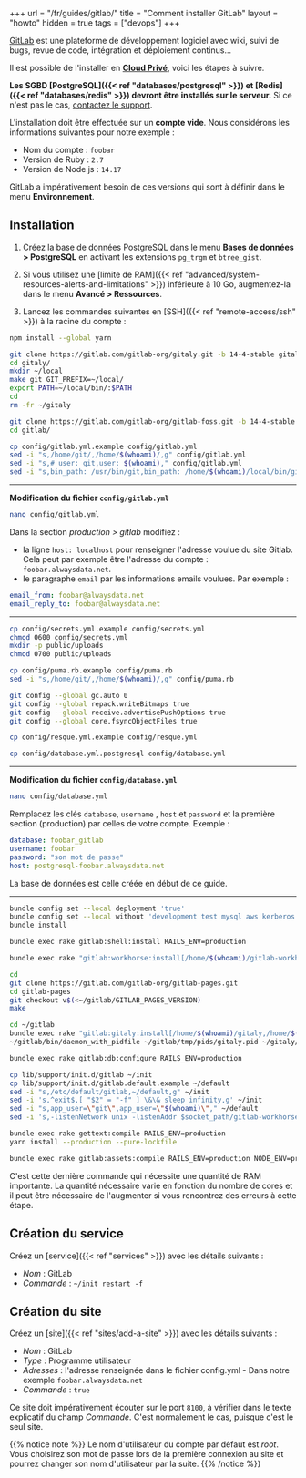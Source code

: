+++
url = "/fr/guides/gitlab/"
title = "Comment installer GitLab"
layout = "howto"
hidden = true
tags = ["devops"]
+++

[GitLab](https://about.gitlab.com/) est une plateforme de développement logiciel avec wiki, suivi de bugs, revue de code, intégration et déploiement continus...

Il est possible de l'installer en **[Cloud Privé](https://www.alwaysdata.com/fr/hebergement-infogere)**, voici les étapes à suivre.

**Les SGBD [PostgreSQL]({{< ref "databases/postgresql" >}}) et [Redis]({{< ref "databases/redis" >}}) devront être installés sur le serveur.** Si ce n'est pas le cas, [contactez le support](https://admin.alwaysdata.com/support/add).

L'installation doit être effectuée sur un **compte vide**. Nous considérons les informations suivantes pour notre exemple :

- Nom du compte : `foobar`
- Version de Ruby : `2.7`
- Version de Node.js : `14.17`

GitLab a impérativement besoin de ces versions qui sont à définir dans le menu **Environnement**.

## Installation

1. Créez la base de données PostgreSQL dans le menu **Bases de données > PostgreSQL** en activant les extensions `pg_trgm` et `btree_gist`.

2. Si vous utilisez une [limite de RAM]({{< ref "advanced/system-resources-alerts-and-limitations" >}}) inférieure à 10 Go, augmentez-la dans le menu **Avancé > Ressources**.

3. Lancez les commandes suivantes en [SSH]({{< ref "remote-access/ssh" >}}) à la racine du compte :

```sh
npm install --global yarn

git clone https://gitlab.com/gitlab-org/gitaly.git -b 14-4-stable gitaly
cd gitaly/
mkdir ~/local
make git GIT_PREFIX=~/local/
export PATH=~/local/bin/:$PATH
cd
rm -fr ~/gitaly

git clone https://gitlab.com/gitlab-org/gitlab-foss.git -b 14-4-stable gitlab
cd gitlab/

cp config/gitlab.yml.example config/gitlab.yml
sed -i "s,/home/git/,/home/$(whoami)/,g" config/gitlab.yml
sed -i "s,# user: git,user: $(whoami)," config/gitlab.yml
sed -i "s,bin_path: /usr/bin/git,bin_path: /home/$(whoami)/local/bin/git," config/gitlab.yml
```

---
**Modification du fichier `config/gitlab.yml`**

```sh
nano config/gitlab.yml
```

Dans la section *production > gitlab* modifiez :
- la ligne `host: localhost` pour renseigner l'adresse voulue du site Gitlab. Cela peut par exemple être l'adresse du compte : `foobar.alwaysdata.net`.
- le paragraphe `email` par les informations emails voulues. Par exemple :

```yml
email_from: foobar@alwaysdata.net
email_reply_to: foobar@alwaysdata.net
```
---

```sh
cp config/secrets.yml.example config/secrets.yml
chmod 0600 config/secrets.yml
mkdir -p public/uploads
chmod 0700 public/uploads

cp config/puma.rb.example config/puma.rb
sed -i "s,/home/git/,/home/$(whoami)/,g" config/puma.rb

git config --global gc.auto 0
git config --global repack.writeBitmaps true
git config --global receive.advertisePushOptions true
git config --global core.fsyncObjectFiles true

cp config/resque.yml.example config/resque.yml

cp config/database.yml.postgresql config/database.yml
```

---
**Modification du fichier `config/database.yml`**

```sh
nano config/database.yml
```

Remplacez les clés `database`, `username` , `host` et `password` et la première section (production) par celles de votre compte. Exemple :

```yml
database: foobar_gitlab
username: foobar
password: "son mot de passe"
host: postgresql-foobar.alwaysdata.net
```

La base de données est celle créée en début de ce guide.

---

```sh
bundle config set --local deployment 'true'
bundle config set --local without 'development test mysql aws kerberos'
bundle install

bundle exec rake gitlab:shell:install RAILS_ENV=production

bundle exec rake "gitlab:workhorse:install[/home/$(whoami)/gitlab-workhorse]" RAILS_ENV=production

cd
git clone https://gitlab.com/gitlab-org/gitlab-pages.git
cd gitlab-pages
git checkout v$(<~/gitlab/GITLAB_PAGES_VERSION)
make

cd ~/gitlab
bundle exec rake "gitlab:gitaly:install[/home/$(whoami)/gitaly,/home/$(whoami)/repositories]" RAILS_ENV=production
~/gitlab/bin/daemon_with_pidfile ~/gitlab/tmp/pids/gitaly.pid ~/gitaly/_build/bin/gitaly ~/gitaly/config.toml >> ~/gitlab/log/gitaly.log 2>&1 &

bundle exec rake gitlab:db:configure RAILS_ENV=production

cp lib/support/init.d/gitlab ~/init
cp lib/support/init.d/gitlab.default.example ~/default
sed -i "s,/etc/default/gitlab,~/default,g" ~/init
sed -i 's,^exit$,[ "$2" = "-f" ] \&\& sleep infinity,g' ~/init
sed -i "s,app_user=\"git\",app_user=\"$(whoami)\"," ~/default
sed -i 's,-listenNetwork unix -listenAddr $socket_path/gitlab-workhorse.socket,-listenNetwork tcp -listenAddr [::]:8100,' ~/default

bundle exec rake gettext:compile RAILS_ENV=production
yarn install --production --pure-lockfile

bundle exec rake gitlab:assets:compile RAILS_ENV=production NODE_ENV=production
```

C'est cette dernière commande qui nécessite une quantité de RAM importante. La quantité nécessaire varie en fonction du nombre de cores et il peut être nécessaire de l'augmenter si vous rencontrez des erreurs à cette étape.

## Création du service

Créez un [service]({{< ref "services" >}}) avec les détails suivants :

  * *Nom* : GitLab
  * *Commande* : `~/init restart -f`

## Création du site

Créez un [site]({{< ref "sites/add-a-site" >}}) avec les détails suivants :

  * *Nom* : GitLab
  * *Type* : Programme utilisateur
  * *Adresses* : l'adresse renseignée dans le fichier config.yml - Dans notre exemple `foobar.alwaysdata.net`
  * *Commande* : `true`

Ce site doit impérativement écouter sur le port `8100`, à vérifier dans le texte explicatif du champ *Commande*. C'est normalement le cas, puisque c'est le seul site.

{{% notice note %}}
Le nom d'utilisateur du compte par défaut est *root*. Vous choisirez son mot de passe lors de la première connexion au site et pourrez changer son nom d'utilisateur par la suite.
{{% /notice %}}
